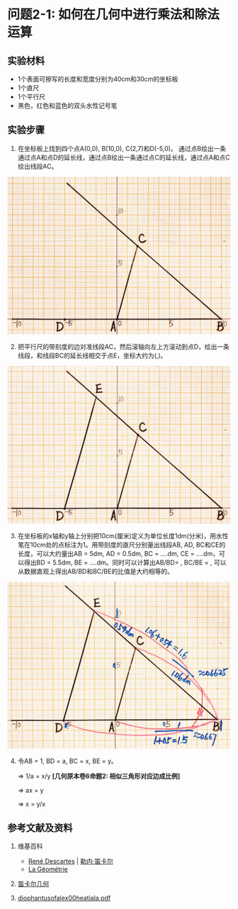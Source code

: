 # 问题2-1: 如何在几何中进行乘法和除法运算

## 实验材料

- 1个表面可擦写的长度和宽度分别为40cm和30cm的坐标板
- 1个直尺
- 1个平行尺
- 黑色，红色和蓝色的双头水性记号笔

## 实验步骤

1. 在坐标板上找到四个点A(0,0), B(10,0), C(2,7)和D(-5,0)。
通过点B绘出一条通过点A和点D的延长线，通过点B绘出一条通过点C的延长线，通过点A和点C绘出线段AC。

![](/images/函数和极限/笛卡尔的《几何》中典型的推演实验/章1/问题2-1/1a1.jpg)

2. 把平行尺的带刻度的边对准线段AC，然后滚轴向左上方滚动到点D，绘出一条线段，和线段BC的延长线相交于点E，坐标大约为(,)。

![](/images/函数和极限/笛卡尔的《几何》中典型的推演实验/章1/问题2-1/2a1.jpg)

3. 在坐标板的x轴和y轴上分别把10cm(厘米)定义为单位长度1dm(分米)，用水性笔在10cm处的点标注为1。用带刻度的直尺分别量出线段AB, AD, BC和CE的长度，可以大约量出AB = 5dm, AD = 0.5dm, BC = ....dm, CE = ....dm，可以得出BD = 5.5dm, BE = ....dm。同时可以计算出AB/BD= , BC/BE = , 可以从数据直观上得出AB/BD和BC/BE的比值是大约相等的。

![](/images/函数和极限/笛卡尔的《几何》中典型的推演实验/章1/问题2-1/3a1.jpg)

4. 令AB = 1, BD = a, BC = x, BE = y。 

	=> 1/a = x/y **[几何原本卷6命题2: 相似三角形对应边成比例]**

	=> ax = y

	=> x = y/x

## 参考文献及资料

1. 维基百科
	- [René Descartes](https://en.wikipedia.org/wiki/Ren%C3%A9_Descartes) | [勒内·笛卡尔](https://zh.wikipedia.org/wiki/勒内·笛卡尔) 
	- [La Géométrie](https://en.wikipedia.org/wiki/La_Géométrie)

2. [笛卡尔几何](https://chuangshi.qq.com/read/47785968/4) 
3. [diophantusofalex00heatiala.pdf](https://archive.org/download/diophantusofalex00heatiala/diophantusofalex00heatiala.pdf) 




